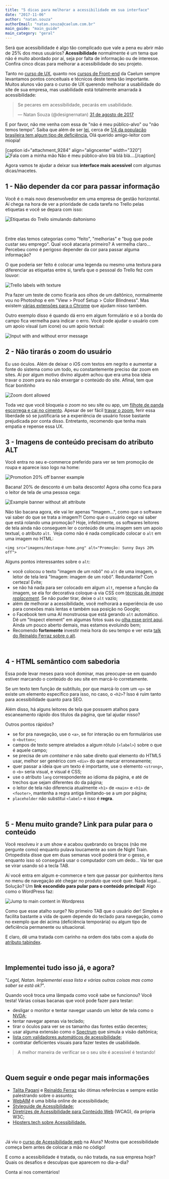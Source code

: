 ```yaml
---
title: "5 dicas para melhorar a acessibilidade em sua interface"
date: "2017-11-06"
author: "natan.souza"
authorEmail: "natan.souza@caelum.com.br"
main_guide: "main_guide"
main_category: "geral"
---
```


Será que acessibilidade é algo tão complicado que vale a pena eu abrir mão de 25% dos meus usuários? **Acessibilidade** normalmente é um tema que não é muito abordado por aí, seja por falta de informação ou de interesse. Confira cinco dicas para melhorar a acessibilidade do seu projeto.

Tanto no [curso de UX](https://www.caelum.com.br/curso-ux-usabilidade-mobile-web), quanto nos [cursos de Front-end](https://www.caelum.com.br/formacao-frontend) da Caelum sempre levantamos pontos conceituais e técnicos deste tema tão importante. Muitos alunos vão para o curso de UX querendo melhorar a usabilidade do site de sua empresa, mas usabilidade está totalmente amarrada à acessibilidade:

<blockquote class="twitter-tweet" data-lang="pt"><p dir="ltr" lang="pt">Se pecares em acessibilidade, pecarás em usabilidade.</p>— Natan Souza (@designernatan) <a href="https://twitter.com/designernatan/status/903236543694983168">31 de agosto de 2017</a></blockquote>

<script async src="//platform.twitter.com/widgets.js" charset="utf-8"></script>

E por favor, não me venha com essa de "não é meu público-alvo" ou "não temos tempo". Saiba que além de ser [lei](http://www12.senado.leg.br/noticias/materias/2016/01/21/lei-brasileira-de-inclusao-entra-em-vigor-e-beneficia-45-milhoes-de-brasileiros), cerca de [1/4 da população brasileira tem algum tipo de deficiência.](http://exame.abril.com.br/brasil/ibge-24-da-populacao-tem-algum-tipo-de-deficiencia/) Olá querido amigo-leitor com miopia!

\[caption id="attachment\_9284" align="aligncenter" width="320"\]![Fala com a minha mão](https://blog.caelum.com.br/wp-content/uploads/2042/08/fala-com-a-minha-mao.gif) Não é meu público-alvo blá blá blá....\[/caption\]

Agora vamos te ajudar a deixar sua **interface mais acessível** com algumas dicas/macetes.

## 1 - Não depender da cor para passar informação

Você é o mais novo desenvolvedor em uma empresa de gestão horizontal. Aí chega na hora de ver a prioridade de cada tarefa no Trello pelas etiquetas e você se depara com isso:

![Etiquetas do Trello simulando daltonismo](https://blog.caelum.com.br/wp-content/uploads/2042/08/trello-with-color-blindness.jpg)

 

Entre elas temos categorias como "feito", "melhorias" e "bug que pode custar seu emprego". Qual você atacaria primeiro? A vermelha claro... Percebeu como é perigoso depender da cor para passar alguma informação?

O que poderia ser feito é colocar uma legenda ou mesmo uma textura para diferenciar as etiquetas entre si, tarefa que o pessoal do Trello fez com louvor:

![Trello labels with texture](https://blog.caelum.com.br/wp-content/uploads/2042/08/trello-labels-with-texture.jpg)

Pra fazer um teste de como ficaria aos olhos de um daltônico, normalmente vou no Photoshop e em "View > Proof Setup > Color Blindness". Mas existem [várias extensões para o Chrome](https://chrome.google.com/webstore/search/color%20blind) que ajudam nisso também.

Outro exemplo disso é quando dá erro em algum formulário e só a borda do campo fica vermelha para indicar o erro. Você pode ajudar o usuário com um apoio visual (um ícone) ou um apoio textual:

![Input with and without error message](https://blog.caelum.com.br/wp-content/uploads/2042/08/mail-without-and-with-error-message.jpg)

## 2 - Não tirarás o zoom do usuário

Eu uso óculos. Além de deixar o iOS com textos em negrito e aumentar a fonte do sistema como um todo, eu constantemente preciso dar zoom em sites. Aí por algum motivo divino alguém achou que era uma boa ideia travar o zoom para eu não enxergar o conteúdo do site. Afinal, tem que ficar bonitinho

![Zoom dont allowed](https://blog.caelum.com.br/wp-content/uploads/2042/08/zoom-dont-allowed-577x1024.jpg)

Toda vez que você bloqueia o zoom no seu site ou app, um [filhote de panda escorrega e cai no cimento](http://imgur.com/gallery/6N46F). Apesar de ser fácil [travar o zoom](https://stackoverflow.com/a/4472910), ferir essa liberdade só se justificaria se a experiência de usuário fosse bastante prejudicada por conta disso. Entretanto, recomendo que tenha mais empatia e repense essa UX.

## 3 - Imagens de conteúdo precisam do atributo ALT

Você entra no seu e-commerce preferido para ver se tem promoção de roupa e aparece isso logo na home:

![Promotion 20% off banner example](https://blog.caelum.com.br/wp-content/uploads/2042/08/example-banner-20-off.jpg)

Bacana! 20% de desconto é um baita desconto! Agora olha como fica para o leitor de tela de uma pessoa cega:

![Example banner without alt attribute](https://blog.caelum.com.br/wp-content/uploads/2042/08/banner-without-alt-1.jpg)

Não tão bacana agora, ele vai ler apenas "Imagem...", como que o software vai saber do que se trata a imagem?! Como que o usuário cego vai saber que está rolando uma promoção? Hoje, infelizmente, os softwares leitores de tela ainda não conseguem ler o conteúdo de uma imagem sem um apoio textual, o atributo `alt`.  Veja como não é nada complicado colocar o `alt` em uma imagem no HTML:

`<img src="imagens/destaque-home.png" alt="Promoção: Sunny Days 20% off">`

Alguns pontos interessantes sobre o `alt`:

- você colocou o texto "imagem de um robô" no `alt` de uma imagem, o leitor de tela lerá "Imagem: imagem de um robô". Redundante? Com certeza! Evite;
- se não há nada para ser colocado em algum `alt`, repense a função da imagem, se ela for decorativa coloque-a via CSS com [técnicas de _image replacement_](https://www.caelum.com.br/apostila-html-css-javascript/mais-html-e-css/#4-12-substituicao-por-imagem). Se não puder tirar, deixe o `alt` vazio;
- além de melhorar a acessibilidade, você melhorará a experiência de uso para conexões mais lentas e também sua posição no Google;
- o Facebook tem uma AI monstruosa que está gerando `alt` automático. Dê um "Inspect element" em algumas fotos suas ou [olha esse print aqui](https://blog.caelum.com.br/wp-content/uploads/2042/08/automatic-alt-attribute-on-facebook.jpg). Ainda um pouco aberto demais, mas estamos evoluindo bem;
- Recomendo **fortemente** investir meia hora do seu tempo e ver esta [talk do Reinaldo Ferraz sobre o alt](https://www.youtube.com/watch?v=5FJJuEVt5sA&).

 

## 4 - HTML semântico com sabedoria

Essa pode levar meses para você dominar, mas preocupe-se em quando estiver marcando o conteúdo do seu site em marcá-lo corretamente.

Se um texto tem função de subtítulo, por que marcá-lo com um `<p>` se existe um elemento específico para isso, no caso, o `<h2>`? Isso é ruim tanto para acessibilidade quanto para SEO.

Além disso, há alguns leitores de tela que possuem atalhos para escaneamento rápido dos títulos da página, que tal ajudar nisso?

Outros pontos rápidos?

- se for pra navegação, use o `<a>`, se for interação ou em formulários use o `<button>`;
- campos de texto sempre atrelados a algum rótulo (`<label>`) sobre o que é aquele campo;
- se precisa de um _container_ e não sabe direito qual elemento do HTML5 usar, melhor ser genérico com `<div>` do que marcar erroneamente;
- quer passar a ideia que um texto é importante, use o elemento `<strong>`, o `<b>` seria visual, e visual é CSS;
- use o atributo `lang` correspondente ao idioma da página, e até de trechos que sejam diferentes do da página;
- o leitor de tela não diferencia atualmente `<h1>` de `<main>` e `<h1>` de `<footer>`, mantenha a regra antiga limitando-se a um por página;
- `placeholder` não substitui `<label>` e isso é **regra**.

 

## 5 - Menu muito grande? Link para pular para o conteúdo

Você resolveu ir a um show e acabou quebrando os braços (não me pergunte como) enquanto pulava loucamente ao som de Night Train. Ortopedista disse que em duas semanas você poderá tirar o gesso, e enquanto isso só conseguirá usar o computador com um dedo... Vai ter que se virar usando só a tecla TAB.

Aí você entra em algum e-commerce e tem que passar por quinhentos itens no menu de navegação até chegar no produto que você quer. Nada legal... Solução? Um **link escondido para pular para o conteúdo principal**! Algo como o WordPress faz:

![Jump to main content in Wordpress](https://blog.caelum.com.br/wp-content/uploads/2042/08/jump-to-main-content-wordpress.png)

Como que esse atalho surge? No primeiro TAB que o usuário der! Simples e facilita bastante a vida de quem depende do teclado para navegação, como no exemplo que dei acima (deficiência temporária) ou algum tipo de deficiência permanente ou situacional.

E claro, dê uma tratada com carinho na ordem dos tabs com a ajuda do [atributo tabindex](https://developer.mozilla.org/pt-BR/docs/Web/HTML/Global_attributes/tabindex).

 

## Implementei tudo isso já, e agora?

"_Legal, Natan. Implementei essa lista e várias outras coisas mas como saber se está ok?_".

Quando você troca uma lâmpada como você sabe se funcionou? Você testa! Várias coisas bacanas que você pode fazer para testar:

- desligar o monitor e tentar navegar usando um leitor de tela como o [NVDA;](https://www.nvaccess.org/)
- tentar navegar apenas via teclado;
- tirar o óculos para ver se os tamanho das fontes estão decentes;
- usar alguma extensão como o [Spectrum](https://chrome.google.com/webstore/detail/spectrum/ofclemegkcmilinpcimpjkfhjfgmhieb) que simula a visão daltônica;
- [lista com validadores automáticos de acessibilidade](https://www.w3.org/WAI/ER/tools/);
- contratar deficientes visuais para fazer testes de usabilidade.

> A melhor maneira de verificar se o seu site é acessível é testando!

 

## Quem seguir e onde pegar mais informações

- [Talita Pagani](https://twitter.com/talitapagani) e [Reinaldo Ferraz](https://twitter.com/reinaldoferraz) são ótimas referências e sempre estão palestrando sobre o assunto;
- [WebAIM](http://webaim.org) é uma bíblia online de acessibilidade;
- [Styleguide de Acessibilidade](http://a11y-style-guide.com/style-guide/);
- [Diretrizes de Acessibilidade para Conteúdo Web](https://www.w3.org/Translations/WCAG20-pt-PT/) (WCAG), da própria W3C;
- [Hipsters.tech sobre Acessibilidade.](https://hipsters.tech/acessibilidade-web-hipsters-21/)

 

Já viu o [curso de Acessibilidade web](https://www.alura.com.br/curso-online-acessibilidade-web-design-inclusivos) na Alura? Mostra que acessibilidade começa bem antes de colocar a mão no código!

E como a acessibilidade é tratada, ou não tratada, na sua empresa hoje? Quais os desafios e desculpas que aparecem no dia-a-dia?

Conta aí nos comentários!
